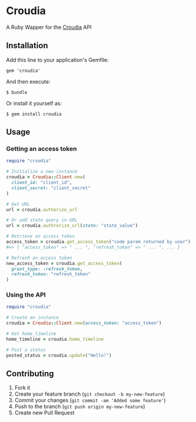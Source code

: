 # Croudia

A Ruby Wapper for the [Croudia](https://croudia.com) API

## Installation

Add this line to your application's Gemfile:

    gem 'croudia'

And then execute:

    $ bundle

Or install it yourself as:

    $ gem install croudia

## Usage

### Getting an access token

``` ruby
require "croudia"

# Initialize a new instance
croudia = Croudia::Client.new(
  client_id: "client_id",
  client_secret: "client_secret"
)

# Get URL
url = croudia.authorize_url

# Or add state query in URL
url = croudia.authrorize_url(state: "state_value")

# Retrieve an access token
access_token = croudia.get_access_token("code param returned by user")
#=> { "access_token" => " ... ", "refresh_token" => " ... ", ... }

# Refresh an access token
new_access_token = croudia.get_access_token(
  grant_type: :refresh_token,
  refresh_token: "refresh_token"
)
```

### Using the API

``` ruby
require "croudia"

# Create an instance
croudia = Croudia::Client.new(access_token: "access_token")

# Get home_timeline
home_timeline = croudia.home_timeline

# Post a status
posted_status = croudia.update("Hello!")
```

## Contributing

1. Fork it
2. Create your feature branch (`git checkout -b my-new-feature`)
3. Commit your changes (`git commit -am 'Added some feature'`)
4. Push to the branch (`git push origin my-new-feature`)
5. Create new Pull Request

